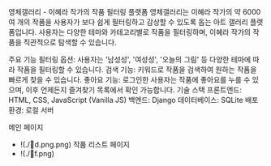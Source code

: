 영체갤러리 - 이혜라 작가의 작품 필터링 플랫폼
영체갤러리는 이혜라 작가의 약 6000여 개의 작품을 사용자가 보다 쉽게 필터링하고 감상할 수 있도록 돕는 아트 갤러리 플랫폼입니다. 사용자는 다양한 테마와 카테고리별로 작품을 필터링하며, 이혜라 작가의 작품을 직관적으로 탐색할 수 있습니다.

주요 기능
필터링 옵션: 사용자는 '남성성', '여성성', '오늘의 그림' 등 다양한 테마에 따라 작품을 필터링할 수 있습니다.
검색 기능: 키워드로 작품을 검색하여 원하는 작품을 빠르게 찾을 수 있습니다.
좋아요 기능: 로그인한 사용자는 작품에 좋아요를 누를 수 있으며, 이후 언제든지 즐겨찾기 목록에서 확인 가능합니다.
기술 스택
프론트엔드: HTML, CSS, JavaScript (Vanilla JS)
백엔드: Django
데이터베이스: SQLite
배포 환경: 로컬 서버

메인 페이지

- !(./d.png.png)
  작품 리스트 페이지
- !(./f.png)

